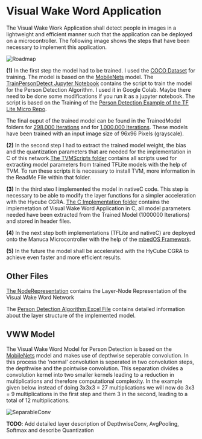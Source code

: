 # Visual Wake Word Application

The Visual Wake Work Application shall detect people in images in a lightweight and efficient manner such that the application can be deployed on a microcontroller. The following image shows the steps that have been necessary to implement this application.

![Roadmap](https://github.com/ecolab-nus/Morpher_DFG_Generator/tree/stable/applications/hycube_v3_design_app_test/person_detection/img/roadmap.png?raw=true)

**(1)** In the first step the model had to be trained. I used the [COCO Dataset](https://cocodataset.org/#home) for training. The model is based on the [MobileNets](https://arxiv.org/pdf/1704.04861.pdf) model. The [TrainPersonDetect Jupyter Notebook](TrainPersonDetect.ipynb) contains the script to train the model for the Person Detection Algorithm. I used it in Google Colab. Maybe there need to be done some modifications if you run it as a jupyter notebook. The script is based on the Training of the [Person Detection Example of the TF Lite Micro Repo](https://github.com/tensorflow/tflite-micro/tree/main/tensorflow/lite/micro/examples/person_detection).

The final ouput of the trained model can be found in the TrainedModel folders for [298.000 Iterations](Trained-Model-298000Iter) and for [1.000.000 Iterations](Trained-Model-1000000Iter). These models have been trained with an input image size of 96x96 Pixels (grayscale).

**(2)** In the second step I had to extract the trained model weight, the bias and the quantization parameters that are needed for the implementation in C of this network.[The TVMScripts folder](TVMScripts) contains all scripts used for extracting model parameters from trained TFLite models with the help of TVM. To run these scripts it is necessary to install TVM, more information in the ReadMe File within that folder.

**(3)** In the third steo I implemented the model in nativeC code. This step is necessary to be able to modify the layer functions for a simpler acceleration with the Hycube CGRA. [The C Implementation folder](CImplementation) contains the implemetation of Visual Wake Word Application in C, all model parameters needed have been extracted from the Trained Model (1000000 Iterations) and stored in header files. 

**(4)** In the next step both implementations (TFLite and nativeC) are deployed onto the Manuca Microcontroller with the help of the [mbedOS Framework](https://os.mbed.com/mbed-os/). 

**(5)** In the future the model shall be accelerated with the HyCube CGRA to achieve even faster and more efficient results. 


## Other Files

[The NodeRepresentation](NodeRepresentation) contains the Layer-Node Representation of the Visual Wake Word Network

The [Person Detection Algorithm Excel File](Person_Detection_Algorithm.xlsx) contains detailed information about the layer structure of the implemented model.


## VWW Model
The Visual Wake Word Model for Person Detection is based on the [MobileNets](https://arxiv.org/pdf/1704.04861.pdf) model and makes use of depthwise seperable convolution. In this process the 'normal' convolution is seperated in two convolution steps, the depthwise and the pointwise convolution. This separation divides a convolution kernel into two smaller kernels leading to a reduction in multiplications and therefore computational complexity. In the example given below instead of doing 3x3x3 = 27 multiplications we will now do 3x3 = 9 multiplications in the first step and them 3 in the second, leading to a total of 12 multiplications.

![SeparableConv](https://github.com/ecolab-nus/Morpher_DFG_Generator/tree/stable/applications/hycube_v3_design_app_test/person_detection/img/separableConv.png?raw=true)


**TODO**: Add detailed layer description of DepthwiseConv, AvgPooling, Softmax and describe Quantization
